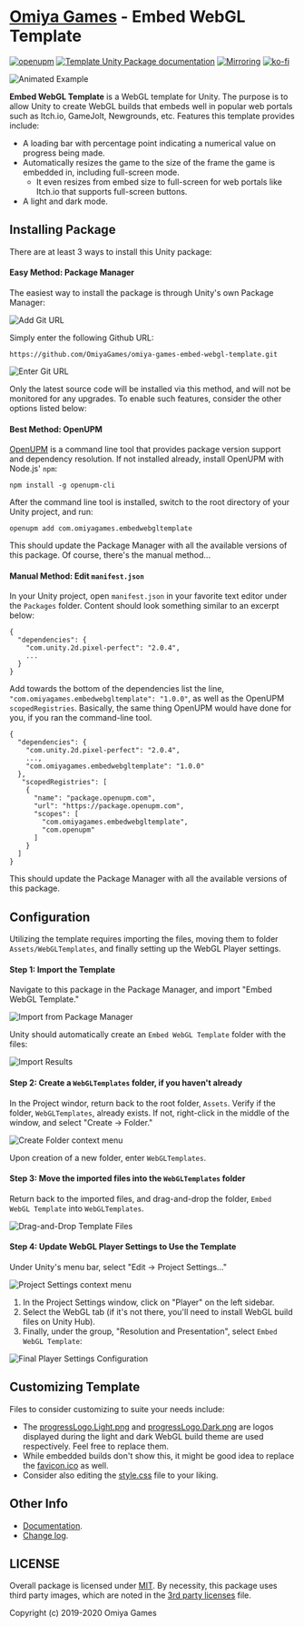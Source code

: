 # [Omiya Games](https://www.omiyagames.com/) - Embed WebGL Template

[![openupm](https://img.shields.io/npm/v/com.omiyagames.embedwebgltemplate?label=openupm&registry_uri=https://package.openupm.com)](https://openupm.com/packages/com.omiyagames.embedwebgltemplate/) [![Template Unity Package documentation](https://github.com/OmiyaGames/omiya-games-embed-webgl-template/workflows/Host%20DocFX%20Documentation/badge.svg)](https://omiyagames.github.io/omiya-games-embed-webgl-template/) [![Mirroring](https://github.com/OmiyaGames/omiya-games-embed-webgl-template/workflows/Mirroring/badge.svg)](https://bitbucket.org/OmiyaGames/omiya-games-embed-webgl-template) [![ko-fi](https://www.ko-fi.com/img/githubbutton_sm.svg)](https://ko-fi.com/I3I51KS8F)

![Animated Example](https://omiyagames.github.io/omiya-games-embed-webgl-template/resources/example.gif)

**Embed WebGL Template** is a WebGL template for Unity.  The purpose is to allow Unity to create WebGL builds that embeds well in popular web portals such as Itch.io, GameJolt, Newgrounds, etc.  Features this template provides include:

- A loading bar with percentage point indicating a numerical value on progress being made.
- Automatically resizes the game to the size of the frame the game is embedded in, including full-screen mode.
    - It even resizes from embed size to full-screen for web portals like Itch.io that supports full-screen buttons.
- A light and dark mode.

## Installing Package

There are at least 3 ways to install this Unity package:

#### Easy Method: Package Manager

The easiest way to install the package is through Unity's own Package Manager:

![Add Git URL](https://omiyagames.github.io/omiya-games-embed-webgl-template/resources/packageManager1.png)

Simply enter the following Github URL:
```
https://github.com/OmiyaGames/omiya-games-embed-webgl-template.git
```

![Enter Git URL](https://omiyagames.github.io/omiya-games-embed-webgl-template/resources/packageManager2.png)

Only the latest source code will be installed via this method, and will not be monitored for any upgrades.  To enable such features, consider the other options listed below:

#### Best Method: OpenUPM

[OpenUPM](https://openupm.com/) is a command line tool that provides package version support and dependency resolution.  If not installed already, install OpenUPM with Node.js' `npm`:
```
npm install -g openupm-cli
```
After the command line tool is installed, switch to the root directory of your Unity project, and run:
```
openupm add com.omiyagames.embedwebgltemplate
```
This should update the Package Manager with all the available versions of this package. Of course, there's the manual method...

#### Manual Method: Edit `manifest.json`

In your Unity project, open `manifest.json` in your favorite text editor under the `Packages` folder. Content should look something similar to an excerpt below:
```
{
  "dependencies": {
    "com.unity.2d.pixel-perfect": "2.0.4",
    ...
  }
}
```
Add towards the bottom of the dependencies list the line, `"com.omiyagames.embedwebgltemplate": "1.0.0"`, as well as the OpenUPM `scopedRegistries`. Basically, the same thing OpenUPM would have done for you, if you ran the command-line tool.
```
{
  "dependencies": {
    "com.unity.2d.pixel-perfect": "2.0.4",
    ...,
    "com.omiyagames.embedwebgltemplate": "1.0.0"
  },
   "scopedRegistries": [
    {
      "name": "package.openupm.com",
      "url": "https://package.openupm.com",
      "scopes": [
        "com.omiyagames.embedwebgltemplate",
        "com.openupm"
      ]
    }
  ]
}
```
This should update the Package Manager with all the available versions of this package.

## Configuration

Utilizing the template requires importing the files, moving them to folder `Assets/WebGLTemplates`, and finally setting up the WebGL Player settings.

#### Step 1: Import the Template

Navigate to this package in the Package Manager, and import "Embed WebGL Template."

![Import from Package Manager](https://omiyagames.github.io/omiya-games-embed-webgl-template/resources/packageManager3.png)

Unity should automatically create an `Embed WebGL Template` folder with the files:

![Import Results](https://omiyagames.github.io/omiya-games-embed-webgl-template/resources/project1.png)

#### Step 2: Create a `WebGLTemplates` folder, if you haven't already

In the Project windor, return back to the root folder, `Assets`. Verify if the folder, `WebGLTemplates`, already exists. If not, right-click in the middle of the window, and select "Create -> Folder."

![Create Folder context menu](https://omiyagames.github.io/omiya-games-embed-webgl-template/resources/project2.png)

Upon creation of a new folder, enter `WebGLTemplates`.

#### Step 3: Move the imported files into the `WebGLTemplates` folder

Return back to the imported files, and drag-and-drop the folder, `Embed WebGL Template` into `WebGLTemplates`.

![Drag-and-Drop Template Files](https://omiyagames.github.io/omiya-games-embed-webgl-template/resources/project3.png)

#### Step 4: Update WebGL Player Settings to Use the Template

Under Unity's menu bar, select "Edit -> Project Settings..."

![Project Settings context menu](https://omiyagames.github.io/omiya-games-embed-webgl-template/resources/settings1.png)

1. In the Project Settings window, click on "Player" on the left sidebar.
2. Select the WebGL tab (if it's not there, you'll need to install WebGL build files on Unity Hub).
3. Finally, under the group, "Resolution and Presentation", select `Embed WebGL Template`:

![Final Player Settings Configuration](https://omiyagames.github.io/omiya-games-embed-webgl-template/resources/settings2.png)

## Customizing Template

Files to consider customizing to suite your needs include:

- The [progressLogo.Light.png](/Samples~/UnityTemplate/progressLogo.Light.png) and [progressLogo.Dark.png](/Samples~/UnityTemplate/progressLogo.Dark.png) are logos displayed during the light and dark WebGL build theme are used respectively. Feel free to replace them.
- While embedded builds don't show this, it might be good idea to replace the [favicon.ico](/Samples~/UnityTemplate/favicon.ico) as well.
- Consider also editing the [style.css](/Samples~/UnityTemplate/TemplateData/style.css) file to your liking.

## Other Info

- [Documentation](https://omiyagames.github.io/omiya-games-embed-webgl-template).
- [Change log](https://omiyagames.github.io/omiya-games-embed-webgl-template/manual/changelog.html).

## LICENSE

Overall package is licensed under [MIT](/LICENSE.md). By necessity, this package uses third party images, which are noted in the [3rd party licenses](/THIRD%20PARTY%20NOTICES.md) file.

Copyright (c) 2019-2020 Omiya Games
